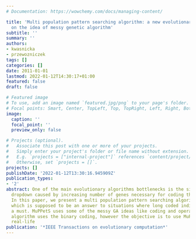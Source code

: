 ```yaml
---
# Documentation: https://wowchemy.com/docs/managing-content/

title: 'Multi population pattern searching algorithm: a new evolutionary method based
  on the idea of messy genetic algorithm'
subtitle: ''
summary: ''
authors:
- kwasnicka
- przewozniczek
tags: []
categories: []
date: 2011-01-01
lastmod: 2022-01-12T14:30:17+01:00
featured: false
draft: false

# Featured image
# To use, add an image named `featured.jpg/png` to your page's folder.
# Focal points: Smart, Center, TopLeft, Top, TopRight, Left, Right, BottomLeft, Bottom, BottomRight.
image:
  caption: ''
  focal_point: ''
  preview_only: false

# Projects (optional).
#   Associate this post with one or more of your projects.
#   Simply enter your project's folder or file name without extension.
#   E.g. `projects = ["internal-project"]` references `content/project/deep-learning/index.md`.
#   Otherwise, set `projects = []`.
projects: []
publishDate: '2022-01-12T13:30:16.945909Z'
publication_types:
- '2'
abstract: One of the main evolutionary algorithms bottlenecks is the significant effectiveness
  dropdown caused by increasing number of genes necessary for coding the problem solution.
  In this paper, we present a multi population pattern searching algorithm (MuPPetS),
  which is supposed to be an answer to situations where long coded individuals are
  a must. MuPPetS uses some of the messy GA ideas like coding and operators. The presented
  algorithm uses the binary coding, however the objective is to use MuPPetS against
  real-life
publication: '*IEEE Transactions on evolutionary computation*'
---
```


